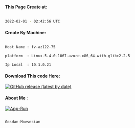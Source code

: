 
   
#### This Page Create at:

```bash

2022-02-01 - 02:42:56 UTC

```

#### Create By Machine:

```bash

Host Name : fv-az122-75

platform  : Linux-5.4.0-1067-azure-x86_64-with-glibc2.2.5

Ip Local  : 10.1.0.21

```
#### Download This code Here:

[![GitHub release (latest by date)](https://img.shields.io/github/v/release/Gosdan-Movsesian/Gosdan?style=for-the-badge&label=Download)](https://github.com/Gosdan-Movsesian/Gosdan/releases) 

</p> 

#### About Me :

[![App-Run](https://github.com/Gosdan-Movsesian/Gosdan/actions/workflows/App-Run.yml/badge.svg)](https://github.com/Gosdan-Movsesian/Gosdan/actions/workflows/App-Run.yml)

```bash

Gosdan-Movsesian

```

